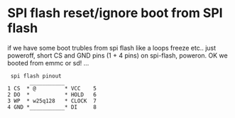 # SPI flash reset/ignore boot from SPI flash

if we have some boot trubles from spi flash like a loops freeze etc..
just poweroff, short CS and GND pins (1 + 4 pins) on spi-flash, poweron. 
OK we booted from emmc or sd! ...


```
 spi flash pinout
       ___________
1 CS  * @         * VCC    5
2 DO  *           * HOLD   6
3 WP  * w25q128   * CLOCK  7
4 GND *___________* DI     8

```

